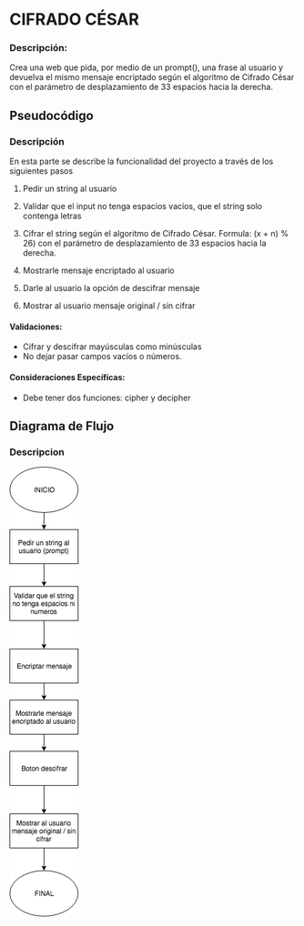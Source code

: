 # CIFRADO CÉSAR

### Descripción:

Crea una web que pida, por medio de un prompt(), una frase al usuario y devuelva el mismo mensaje encriptado según el algoritmo de Cifrado César con el parámetro de desplazamiento de 33 espacios hacia la derecha.

## Pseudocódigo

### Descripción

En esta parte se describe la funcionalidad del proyecto a través de los siguientes pasos

1. Pedir un string al usuario

2. Validar que el input no tenga espacios vacíos, que el string solo contenga letras

3. Cifrar el string según el algoritmo de Cifrado César. Formula: (x + n) % 26) con el parámetro de desplazamiento de 33 espacios hacia la derecha.

4. Mostrarle mensaje encriptado al usuario

5. Darle al usuario la opción de descifrar mensaje

6. Mostrar al usuario mensaje original / sin cifrar


#### Validaciones:

- Cifrar y descifrar mayúsculas como minúsculas
- No dejar pasar campos vacíos o números.

#### Consideraciones Específicas:

- Debe tener dos funciones: cipher y decipher


## Diagrama de Flujo

### Descripcion

![Diagrama de Flujo del problema SOCOREKEEPER](assets/image/diagrama-cifrado.png)